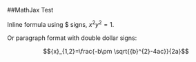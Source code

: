##MathJax Test

Inline formula using \$ signs, ${x}^{2} {y}^{2}=1$.

Or paragraph format with double dollar signs:

$${x}_{1,2}=\frac{-b\pm \sqrt{{b}^{2}-4ac}}{2a}$$